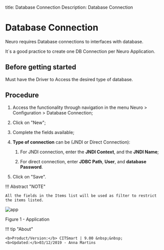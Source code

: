 title: Database Connection
Description: Database Connection
# Database Connection

Neuro requires Database connections to interfaces with database.

It´s a good practice to create one DB Connection per Neuro Application.

Before getting started
----------------------

Must have the Driver to Access the desired type of database.

Procedure
---------

1.  Access the functionality through navigation in the menu Neuro \> Configuration \> Database Connection;

2.  Click on "New";

3.  Complete the fields available;

4.  **Type of connection** can be (JNDI or Direct Connection):

    1.  For JNDI connection, enter the **JNDI Context**, and the **JNDI Name**;

    2.  For direct connection, enter **JDBC Path**, **User**, and **database
        Password**.

5.  Click on "Save".

!!! Abstract "NOTE"

    All the fields in the Items list will be used as filter to restrict the items listed.


![app](images/neuro-3.png)    

Figure 1 - Application   


!!! tip "About"

    <b>Product/Version:</b> CITSmart | 9.00 &nbsp;&nbsp;
    <b>Updated:</b>03/12/2019 - Anna Martins  

